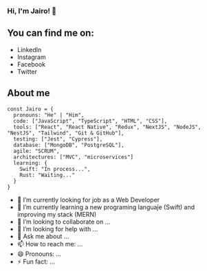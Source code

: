 ### Hi, I'm Jairo! 👋

## You can find me on:
- LinkedIn
- Instagram
- Facebook
- Twitter

## About me

```
const Jairo = {
  pronouns: "He" | "Him",
  code: ["JavaScript", "TypeScript", "HTML", "CSS"],
  tools: ["React", "React Native", "Redux", "NextJS", "NodeJS", "NestJS", "Tailwind", "Git & GitHub"],
  testing: ["Jest", "Cypress"],
  database: ["MongoDB", "PostgreSQL"],
  agile: "SCRUM",
  architectures: ["MVC", "microservices"]
  learning: {
    Swift: "In process...",
    Rust: "Waiting..."
  }
}
```

- 🔭 I’m currently looking for job as a Web Developer
- 🌱 I’m currently learning a new programing languaje (Swift) and improving my stack (MERN)
- 👯 I’m looking to collaborate on ...
- 🤔 I’m looking for help with ...
- 💬 Ask me about ...
- 📫 How to reach me: ...
- 😄 Pronouns: ...
- ⚡ Fun fact: ...
